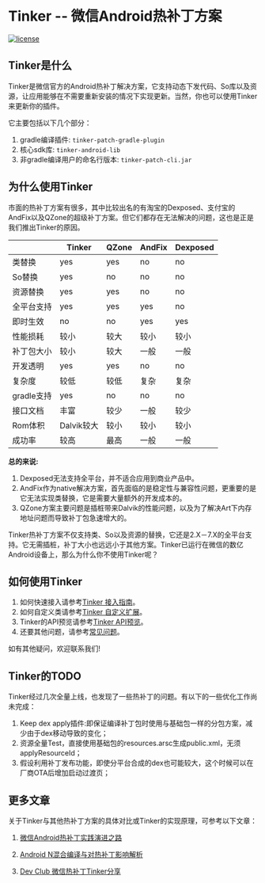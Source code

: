Tinker -- 微信Android热补丁方案          
====================================
[![license](http://img.shields.io/badge/license-BSD3-brightgreen.svg?style=flat)](http://git.code.oa.com/tinker/tinker/blob/master/LICENSE)

## Tinker是什么
Tinker是微信官方的Android热补丁解决方案，它支持动态下发代码、So库以及资源，让应用能够在不需要重新安装的情况下实现更新。当然，你也可以使用Tinker来更新你的插件。

它主要包括以下几个部分：

1. gradle编译插件: `tinker-patch-gradle-plugin` 
2. 核心sdk库: `tinker-android-lib`
3. 非gradle编译用户的命名行版本: `tinker-patch-cli.jar`

## 为什么使用Tinker
市面的热补丁方案有很多，其中比较出名的有淘宝的Dexposed、支付宝的AndFix以及QZone的超级补丁方案。但它们都存在无法解决的问题，这也是正是我们推出Tinker的原因。

|                  | Tinker     | QZone   | AndFix    | Dexposed   | 
| ---------------- | -------------- | ----------| ----------  |  ---------- |
| 类替换            | yes            | yes       | no          |  no         |
| So替换            | yes            | no        | no          | no          |
| 资源替换           | yes            | yes       | no          | no          |
| 全平台支持         | yes            | yes       | yes         | no         |
| 即时生效           | no             | no        | yes         | yes        |
| 性能损耗           | 较小              | 较大       | 较小         |  较小    |
| 补丁包大小          | 较小              | 较大         | 一般         |  一般    |
| 开发透明           | yes            | yes       | no         | no         |
| 复杂度             | 较低              | 较低       | 复杂          | 复杂     |
| gradle支持         | yes            | no        | no         | no         |
| 接口文档           | 丰富              | 较少        | 一般         | 较少      |
| Rom体积           | Dalvik较大             | 较小        | 较小         | 较小      |
| 成功率           | 较高             | 最高        | 一般         | 一般      |

**总的来说:**

1. Dexposed无法支持全平台，并不适合应用到商业产品中。
2. AndFix作为native解决方案，首先面临的是稳定性与兼容性问题，更重要的是它无法实现类替换，它是需要大量额外的开发成本的。
3. QZone方案主要问题是插桩带来Dalvik的性能问题，以及为了解决Art下内存地址问题而导致补丁包急速增大的。

Tinker热补丁方案不仅支持类、So以及资源的替换，它还是2.X－7.X的全平台支持。它无需插桩，补丁大小也远远小于其他方案。Tinker已运行在微信的数亿Android设备上，那么为什么你不使用Tinker呢？

## 如何使用Tinker
1. 如何快速接入请参考[Tinker 接入指南](https://github.com/Tencent/tinker/wiki/Tinker-%E6%8E%A5%E5%85%A5%E6%8C%87%E5%8D%97)。
2. 如何自定义类请参考[Tinker 自定义扩展](https://github.com/Tencent/tinker/wiki/Tinker-%E8%87%AA%E5%AE%9A%E4%B9%89%E6%89%A9%E5%B1%95)。
3. Tinker的API预览请参考[Tinker API预览](https://github.com/Tencent/tinker/wiki/Tinker-API%E6%A6%82%E8%A7%88)。
4. 还要其他问题，请参考[常见问题](https://github.com/Tencent/tinker/wiki/Tinker-%E5%B8%B8%E8%A7%81%E9%97%AE%E9%A2%98)。

如有其他疑问，欢迎联系我们!

## Tinker的TODO
Tinker经过几次全量上线，也发现了一些热补丁的问题。有以下的一些优化工作尚未完成：

1. Keep dex apply插件:即保证编译补丁包时使用与基础包一样的分包方案，减少由于dex移动导致的变化；
2. 资源全量Test，直接使用基础包的resources.arsc生成public.xml，无须applyResourceId；
3. 假设利用补丁发布功能，即使分平台合成的dex也可能较大，这个时候可以在厂商OTA后增加启动过渡页；

## 更多文章
关于Tinker与其他热补丁方案的具体对比或Tinker的实现原理，可参考以下文章：

1. [微信Android热补丁实践演进之路](https://github.com/WeMobileDev/article/blob/master/%E5%BE%AE%E4%BF%A1Android%E7%83%AD%E8%A1%A5%E4%B8%81%E5%AE%9E%E8%B7%B5%E6%BC%94%E8%BF%9B%E4%B9%8B%E8%B7%AF.md)  

2. [Android N混合编译与对热补丁影响解析](https://github.com/WeMobileDev/article/blob/master/Android_N%E6%B7%B7%E5%90%88%E7%BC%96%E8%AF%91%E4%B8%8E%E5%AF%B9%E7%83%AD%E8%A1%A5%E4%B8%81%E5%BD%B1%E5%93%8D%E8%A7%A3%E6%9E%90.md)   

3. [Dev Club 微信热补丁Tinker分享](http://dev.qq.com/topic/57ad7a70eaed47bb2699e68e)   